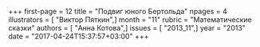 +++
first-page = 12
title = "Подвиг юного Бертольда"
npages = 4
illustrators = [ "Виктор Пяткин",]
month = "11"
rubric = "Математические сказки"
authors = [ "Анна Котова",]
issues = [ "2013_11",]
year = "2013"
date = "2017-04-24T15:37:57+03:00"
+++
